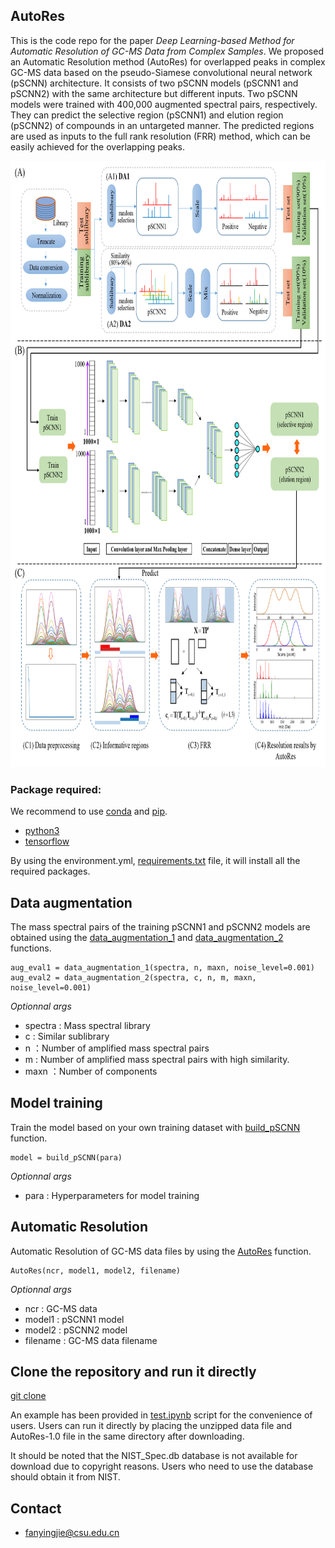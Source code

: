 ## AutoRes

This is the code repo for the paper *Deep Learning-based Method for Automatic Resolution of GC-MS Data from Complex Samples*. We proposed an Automatic Resolution method (AutoRes) for overlapped peaks in complex GC-MS data based on the pseudo-Siamese convolutional neural network (pSCNN) architecture. It consists of two pSCNN models (pSCNN1 and pSCNN2) with the same architecture but different inputs. Two pSCNN models were trained with 400,000 augmented spectral pairs, respectively. They can predict the selective region (pSCNN1) and elution region (pSCNN2) of compounds in an untargeted manner. The predicted regions are used as inputs to the full rank resolution (FRR) method, which can be easily achieved for the overlapping peaks.

<div align="center">
<img src="https://github.com/dyjfan/AutoRes/blob/main/workflow.png" width=809 height=970 />
</div>






### Package required:
We recommend to use [conda](https://conda.io/docs/user-guide/install/download.html) and [pip](https://pypi.org/project/pip/).
- [python3](https://www.python.org/)
- [tensorflow](https://www.tensorflow.org) 

By using the environment.yml, [requirements.txt](https://github.com/dyjfan/AutoRes/blob/main/requirements.txt) file, it will install all the required packages.

## Data augmentation

The mass spectral pairs of the training pSCNN1 and pSCNN2 models are obtained using the [data_augmentation_1](https://github.com/dyjfan/AutoRes/blob/main/pSCNN/da.py#L23) and [data_augmentation_2](https://github.com/dyjfan/AutoRes/blob/main/pSCNN/da.py#L47) functions.

    aug_eval1 = data_augmentation_1(spectra, n, maxn, noise_level=0.001)
    aug_eval2 = data_augmentation_2(spectra, c, n, m, maxn, noise_level=0.001)

*Optionnal args*
- spectra : Mass spectral library 
- c : Similar sublibrary
- n ：Number of amplified mass spectral pairs
- m : Number of amplified mass spectral pairs with high similarity.
- maxn ：Number of components

## Model training
Train the model based on your own training dataset with [build_pSCNN](https://github.com/dyjfan/AutoRes/blob/main/pSCNN/snn.py#L69) function.

    model = build_pSCNN(para)

*Optionnal args*
- para : Hyperparameters for model training

## Automatic Resolution

Automatic Resolution of GC-MS data files by using the [AutoRes](https://github.com/dyjfan/AutoRes/blob/main/AutoRes/AutoRes.py#L633) function.

    AutoRes(ncr, model1, model2, filename)
    
*Optionnal args*
- ncr : GC-MS data
- model1 : pSCNN1 model
- model2 : pSCNN2 model
- filename : GC-MS data filename

## Clone the repository and run it directly
[git clone](https://github.com/dyjfan/AutoRes)

An example has been provided in [test.ipynb](https://github.com/dyjfan/AutoRes/blob/main/test.ipynb) script for the convenience of users. Users can run it directly by placing the unzipped data file and AutoRes-1.0 file in the same directory after downloading.

It should be noted that the NIST_Spec.db database is not available for download due to copyright reasons. Users who need to use the database should obtain it from NIST.

## Contact
- fanyingjie@csu.edu.cn
